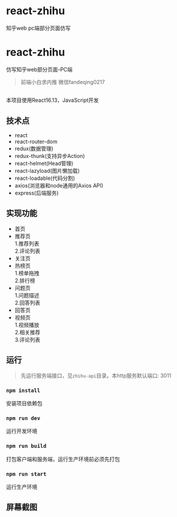 # react-zhihu
知乎web pc端部分页面仿写
# react-zhihu
仿写知乎web部分页面-PC端

> 前端小白求内推 微信fandeqing0217

##
本项目使用React16.13，JavaScript开发

## 技术点
* react
* react-router-dom
* redux(数据管理)
* redux-thunk(支持异步Action)
* react-helmet(Head管理)
* react-lazyload(图片懒加载)
* react-loadable(代码分割)
* axios(浏览器和node通用的Axios API)
* express(后端服务)

## 实现功能
* 首页<br/>
* 推荐页<br/>
  1.推荐列表<br/>
  2.评论列表<br/>
* 关注页<br/>
* 热榜页<br/>
  1.榜单拖拽<br/>
  2.排行榜<br/>
* 问题页<br/>
  1.问题描述<br/>
  2.回答列表<br/>
* 回答页<br/>
* 视频页<br/>
  1.视频播放<br/>
  2.相关推荐<br/>
  3.评论列表<br/>

## 运行
> 先运行服务端接口，见`zhihu-api`目录。本http服务默认端口: 3011

### `npm install`
安装项目依赖包

### `npm run dev`
运行开发环境

### `npm run build`
打包客户端和服务端，运行生产环境前必须先打包

### `npm run start`
运行生产环境

## 屏幕截图
<p align="center">
  
</p>
